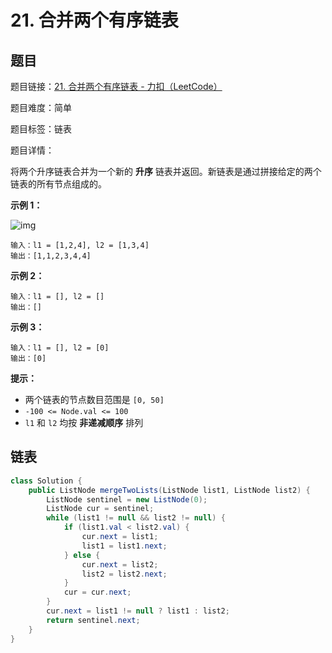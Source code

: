 # 21. 合并两个有序链表

## 题目

题目链接：[21. 合并两个有序链表 - 力扣（LeetCode）](https://leetcode.cn/problems/merge-two-sorted-lists/description/)

题目难度：简单

题目标签：链表

题目详情：

将两个升序链表合并为一个新的 **升序** 链表并返回。新链表是通过拼接给定的两个链表的所有节点组成的。 

**示例 1：**

![img](https://assets.leetcode.com/uploads/2020/10/03/merge_ex1.jpg)

```
输入：l1 = [1,2,4], l2 = [1,3,4]
输出：[1,1,2,3,4,4]
```

**示例 2：**

```
输入：l1 = [], l2 = []
输出：[]
```

**示例 3：**

```
输入：l1 = [], l2 = [0]
输出：[0]
```

**提示：**

- 两个链表的节点数目范围是 `[0, 50]`
- `-100 <= Node.val <= 100`
- `l1` 和 `l2` 均按 **非递减顺序** 排列



## 链表

``` java
class Solution {
    public ListNode mergeTwoLists(ListNode list1, ListNode list2) {
        ListNode sentinel = new ListNode(0);
        ListNode cur = sentinel;
        while (list1 != null && list2 != null) {
            if (list1.val < list2.val) {
                cur.next = list1;
                list1 = list1.next;
            } else {
                cur.next = list2;
                list2 = list2.next;
            }
            cur = cur.next;
        }
        cur.next = list1 != null ? list1 : list2;
        return sentinel.next;
    }
}
```